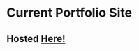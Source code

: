 # Current Portfolio Site

## Hosted <a href="https://lawson2017.github.io/Portfolio032818/" target="_blank">Here!</a> 
